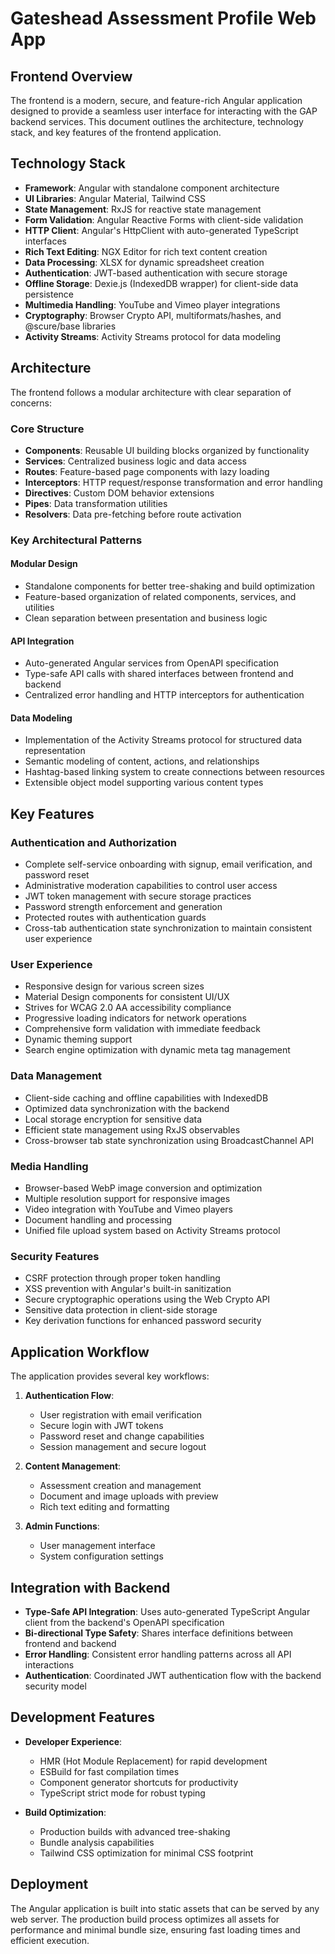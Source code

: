 # Gateshead Assessment Profile Web App

## Frontend Overview

The frontend is a modern, secure, and feature-rich Angular application designed to provide a seamless user interface for interacting with the GAP backend services. This document outlines the architecture, technology stack, and key features of the frontend application.

## Technology Stack

- **Framework**: Angular with standalone component architecture
- **UI Libraries**: Angular Material, Tailwind CSS
- **State Management**: RxJS for reactive state management
- **Form Validation**: Angular Reactive Forms with client-side validation
- **HTTP Client**: Angular's HttpClient with auto-generated TypeScript interfaces
- **Rich Text Editing**: NGX Editor for rich text content creation
- **Data Processing**: XLSX for dynamic spreadsheet creation
- **Authentication**: JWT-based authentication with secure storage
- **Offline Storage**: Dexie.js (IndexedDB wrapper) for client-side data persistence
- **Multimedia Handling**: YouTube and Vimeo player integrations
- **Cryptography**: Browser Crypto API, multiformats/hashes, and @scure/base libraries
- **Activity Streams**: Activity Streams protocol for data modeling

## Architecture

The frontend follows a modular architecture with clear separation of concerns:

### Core Structure

- **Components**: Reusable UI building blocks organized by functionality
- **Services**: Centralized business logic and data access
- **Routes**: Feature-based page components with lazy loading
- **Interceptors**: HTTP request/response transformation and error handling
- **Directives**: Custom DOM behavior extensions
- **Pipes**: Data transformation utilities
- **Resolvers**: Data pre-fetching before route activation

### Key Architectural Patterns

#### Modular Design
- Standalone components for better tree-shaking and build optimization
- Feature-based organization of related components, services, and utilities
- Clean separation between presentation and business logic

#### API Integration
- Auto-generated Angular services from OpenAPI specification
- Type-safe API calls with shared interfaces between frontend and backend
- Centralized error handling and HTTP interceptors for authentication

#### Data Modeling
- Implementation of the Activity Streams protocol for structured data representation
- Semantic modeling of content, actions, and relationships
- Hashtag-based linking system to create connections between resources
- Extensible object model supporting various content types

## Key Features

### Authentication and Authorization
- Complete self-service onboarding with signup, email verification, and password reset
- Administrative moderation capabilities to control user access
- JWT token management with secure storage practices
- Password strength enforcement and generation
- Protected routes with authentication guards
- Cross-tab authentication state synchronization to maintain consistent user experience

### User Experience
- Responsive design for various screen sizes
- Material Design components for consistent UI/UX
- Strives for WCAG 2.0 AA accessibility compliance
- Progressive loading indicators for network operations
- Comprehensive form validation with immediate feedback
- Dynamic theming support
- Search engine optimization with dynamic meta tag management

### Data Management
- Client-side caching and offline capabilities with IndexedDB
- Optimized data synchronization with the backend
- Local storage encryption for sensitive data
- Efficient state management using RxJS observables
- Cross-browser tab state synchronization using BroadcastChannel API

### Media Handling
- Browser-based WebP image conversion and optimization
- Multiple resolution support for responsive images
- Video integration with YouTube and Vimeo players
- Document handling and processing
- Unified file upload system based on Activity Streams protocol

### Security Features
- CSRF protection through proper token handling
- XSS prevention with Angular's built-in sanitization
- Secure cryptographic operations using the Web Crypto API
- Sensitive data protection in client-side storage
- Key derivation functions for enhanced password security

## Application Workflow

The application provides several key workflows:

1. **Authentication Flow**:
   - User registration with email verification
   - Secure login with JWT tokens
   - Password reset and change capabilities
   - Session management and secure logout

2. **Content Management**:
   - Assessment creation and management
   - Document and image uploads with preview
   - Rich text editing and formatting

3. **Admin Functions**:
   - User management interface
   - System configuration settings

## Integration with Backend

- **Type-Safe API Integration**: Uses auto-generated TypeScript Angular client from the backend's OpenAPI specification
- **Bi-directional Type Safety**: Shares interface definitions between frontend and backend
- **Error Handling**: Consistent error handling patterns across all API interactions
- **Authentication**: Coordinated JWT authentication flow with the backend security model

## Development Features

- **Developer Experience**:
  - HMR (Hot Module Replacement) for rapid development
  - ESBuild for fast compilation times
  - Component generator shortcuts for productivity
  - TypeScript strict mode for robust typing

- **Build Optimization**:
  - Production builds with advanced tree-shaking
  - Bundle analysis capabilities
  - Tailwind CSS optimization for minimal CSS footprint

## Deployment

The Angular application is built into static assets that can be served by any web server. The production build process optimizes all assets for performance and minimal bundle size, ensuring fast loading times and efficient execution.